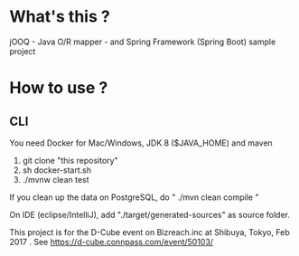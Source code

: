 # What's this ?

jOOQ - Java O/R mapper - and Spring Framework (Spring Boot) sample project

# How to use ?

## CLI
You need Docker for Mac/Windows, JDK 8 ($JAVA_HOME) and maven

1. git clone "this repository"
2. sh docker-start.sh
3. ./mvnw clean test

If you clean up the data on PostgreSQL, do " ./mvn clean compile "

On IDE (eclipse/IntelliJ), add "./target/generated-sources" as source folder.

This project is for the D-Cube event on Bizreach.inc at Shibuya, Tokyo, Feb 2017 .
See https://d-cube.connpass.com/event/50103/
